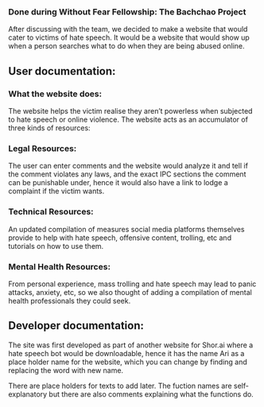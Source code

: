 ### Done during Without Fear Fellowship: The Bachchao Project

After discussing with the team, we decided to make a website that would cater to victims of hate speech. It would be a website that would show up when a person searches what to do when they are being abused online.

## User documentation:  
### What the website does:  
The website helps the victim realise they aren’t powerless when subjected to hate speech or online violence.
The website acts as an accumulator of three kinds of resources:
### Legal Resources:  
The user can enter comments and the website would analyze it and tell if the comment      violates any laws, and the exact IPC sections the comment can be punishable under, hence it would also have a link to lodge a complaint if the victim wants.  
### Technical Resources:  
An updated compilation of measures social media platforms themselves provide to help with hate speech, offensive content, trolling, etc and tutorials on how to use them.
### Mental Health Resources:  
From personal experience, mass trolling and hate speech may lead to panic attacks, anxiety, etc, so we also thought of adding a compilation of mental health professionals they could seek.  

## Developer documentation: 

The site was first developed as part of another website for Shor.ai where a hate speech bot would be downloadable, hence it has the name Ari as a place holder name for the website, which you can change by finding and replacing the word with new name.  

There are place holders for texts to add later. The fuction names are self-explanatory but there are also comments explaining what the functions do.
